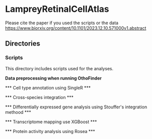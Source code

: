 # LampreyRetinalCellAtlas
Please cite the paper if you used the scripts or the data https://www.biorxiv.org/content/10.1101/2023.12.10.571000v1.abstract

## Directories 
### Scripts
This directory includes scripts used for the analyses.

**Data preprocessing when running OthoFinder**

*** Cell type annotation using SingleR ***

*** Cross-species integration ***

*** Differentially expressed gene analysis using Stouffer's integration methood ***

*** Transcriptome mapping use XGBoost ***

*** Protein activity analysis using Rosea ***


